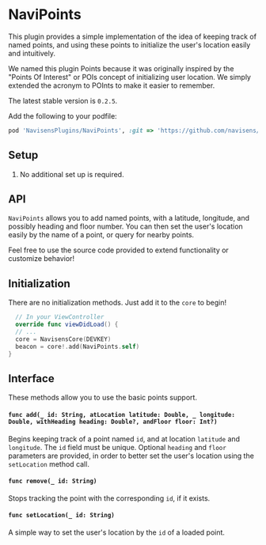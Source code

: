 # NaviPoints

This plugin provides a simple implementation of the idea of keeping track of named points, and using these points to initialize the user's location easily and intuitively.

We named this plugin Points because it was originally inspired by the "Points Of Interest" or POIs concept of initializing user location. We simply extended the acronym to POInts to make it easier to remember.

The latest stable version is `0.2.5`.

Add the following to your podfile:

```ruby
pod 'NavisensPlugins/NaviPoints', :git => 'https://github.com/navisens/iOS-Plugin.git', :branch => 'repositories'
```

## Setup

1. No additional set up is required.

## API

`NaviPoints` allows you to add named points, with a latitude, longitude, and possibly heading and floor number. You can then set the user's location easily by the name of a point, or query for nearby points.

Feel free to use the source code provided to extend functionality or customize behavior!

## Initialization

There are no initialization methods. Just add it to the `core` to begin!

```swift
  // In your ViewController
  override func viewDidLoad() {
  // ...
  core = NavisensCore(DEVKEY)
  beacon = core!.add(NaviPoints.self)
}
```

## Interface

These methods allow you to use the basic points support.

#### `func add(_ id: String, atLocation latitude: Double, _ longitude: Double, withHeading heading: Double?, andFloor floor: Int?)`

Begins keeping track of a point named `id`, and at location `latitude` and `longitude`. The `id` field must be unique. Optional `heading` and `floor` parameters are provided, in order to better set the user's location using the `setLocation` method call.

#### `func remove(_ id: String)`

Stops tracking the point with the corresponding `id`, if it exists.

#### `func setLocation(_ id: String)`

A simple way to set the user's location by the `id` of a loaded point.


